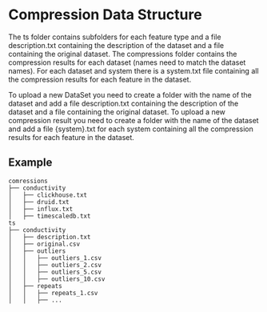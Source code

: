 # Compression Data Structure 

The ts folder contains subfolders for each feature type and a file description.txt containing the description of the dataset and a file containing the original dataset.
The compressions folder contains the compression results for each dataset (names need to match the dataset names).
For each dataset and system there is a system.txt file containing all the compression results for each feature in the dataset.

To upload a new DataSet you need to create a folder with the name of the dataset and add a file description.txt containing the description of the dataset and a file containing the original dataset.
To upload a new compression result you need to create a folder with the name of the dataset and add a file {system}.txt for each system containing all the compression results for each feature in the dataset.

## Example

```
comressions
├── conductivity
│   ├── clickhouse.txt
│   ├── druid.txt
│   ├── influx.txt
│   ├── timescaledb.txt
ts
├── conductivity
│   ├── description.txt
│   ├── original.csv
│   ├── outliers
│   │   ├── outliers_1.csv
│   │   ├── outliers_2.csv
│   │   ├── outliers_5.csv
│   │   ├── outliers_10.csv
│   ├── repeats
│   │   ├── repeats_1.csv
│   │   ├── ...
```
